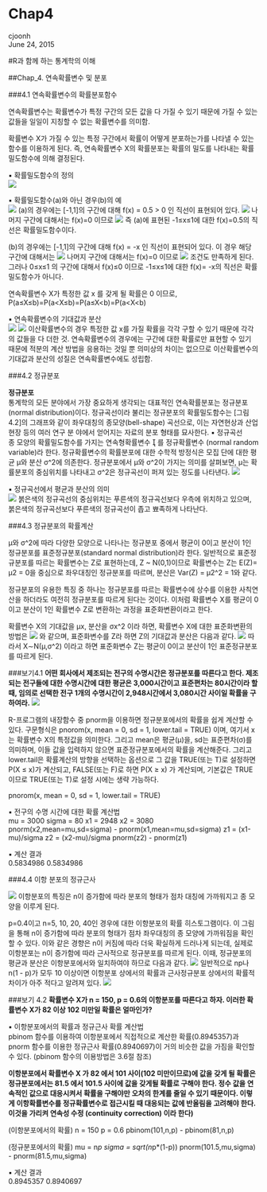 # Chap4
cjoonh  
June 24, 2015  

#R과 함께 하는 통계학의 이해


##Chap_4. 연속확률변수 및 분포

###4.1 연속확률변수의 확률분포함수

연속확률변수는 확률변수가 특정 구간의 모든 값을 다 가질 수 있기 때문에 가질 수 있는 값들을 일일이 지칭할 수 없는 확률변수를 의미함.

확률변수 X가 가질 수 있는 특정 구간에서 확률이 어떻게 분포하는가를 나타낼 수 있는 함수를 이용하게 된다. 즉, 연속확률변수 X의 확률분포는 확률의 밀도를 나타내는 확률밀도함수에 의해 결정된다.

▪ 확률밀도함수의 정의<br>
<img src="http://i.imgur.com/KFX7tUU.jpg">


▪ 확률밀도함수(a)와 아닌 경우(b)의 예<br>
<img src="https://i.imgur.com/WkKhn6t.jpg">
(a)의 경우에는 [-1,1]의 구간에 대해 f(x) = 0.5 > 0 인 직선이 표현되어 있다. 
<img src="https://i.imgur.com/Vt60HrZ.jpg">
나머지 구간에 대해서는 f(x)=0 이므로 
<img src="https://i.imgur.com/NQGTkmY.jpg">
즉 (a)에 표현된 -1≤x≤1에 대한 f(x)=0.5의 직선은 확률밀도함수이다.

(b)의 경우에는 [-1,1]의 구간에 대해 f(x) = -x 인 직선이 표현되어 있다. 
이 경우 해당 구간에 대해서는 
<img src=">https://i.imgur.com/oyScN1W.jpg">
나머지 구간에 대해서는 f(x)=0 이므로
<img src="https://i.imgur.com/UhqsU8P.jpg">
조건도 만족하게 된다.
그러나 0≤x≤1 의 구간에 대해서 f(x)≤0 이므로 -1≤x≤1에 대한 f(x)= -x의 직선은 
확률밀도함수가 아니다. 

연속확률변수 X가 특정한 값 x 를 갖게 될 확률은 0 이므로,
P(a≤X≤b)=P(a<X≤b)=P(a≤X<b)=P(a<X<b)

▪ 연속확률변수의 기대값과 분산<br>
<img src="https://i.imgur.com/wQU134P.jpg">
<img src="https://i.imgur.com/mKNJcBf.jpg">
이산확률변수의 경우 특정한 값 x를 가질 확률을 각각 구할 수 있기 때문에 각각의 값들을 다 더한 것.
연속확률변수의 경우에는 구간에 대한 확률로만 표현할 수 있기 때문에 적분의 계산 방법을 응용하는 것일 뿐 의미상의 차이는 없으므로 이산확률변수의 기대값과 분산의 성질은 연속확률변수에도 성립함.



###4.2 정규분포

**정규분포**  
통계학의 모든 분야에서 가장 중요하게 생각되는 대표적인 연속확률분포는 정규분포(normal
distribution)이다. 정규곡선이라 불리는 정규분포의 확률밀도함수는 [그림 4.2]의 그래프와
같이 좌우대칭의 종모양(bell-shape) 곡선으로, 이는 자연현상과 산업현장 등의 여러 연구 분
야에서 얻어지는 자료의 분포 형태를 묘사한다.
▪ 정규곡선<br>
종 모양의 확률밀도함수를 가지는 연속형확률변수  를 정규확률변수
(normal random variable)라 한다. 정규확률변수의 확률분포에 대한 수학적 방정식은 모집
단에 대한 평균 μ와 분산 σ^2에 의존한다. 정규분포에서 μ와 σ^2이 가지는 의미를 살펴보면, μ는 확률분포의 중심위치를 나타내고 σ^2은 정규곡선이 퍼져 있는 정도를 나타낸다.
<img src="https://i.imgur.com/ZeDQkWd.jpg">

▪ 정규곡선에서 평균과 분산의 의미<br>
<img src="https://i.imgur.com/W26OUEh.jpg">
붉은색의 정규곡선의 중심위치는 푸른색의 정규곡선보다 우측에 위치하고 있으며, 
붉은색의 정규곡선보다 푸른색의 정규곡선이 좁고 뾰족하게 나타난다.



###4.3 정규분포의 확률계산

μ와 σ^2에 따라 다양한 모양으로 나타나는 정규분포 중에서 평균이 0이고 분산이 1인 정규분포를 표준정규분포(standard normal distribution)라 한다. 일반적으로 표준정규분포를 따르는 확률변수는 Z로 표현하는데, Z ~ N(0,1)이므로 확률변수는 Z는 E(Z)= μ2 = 0을 중심으로 좌우대칭인 정규분포를 따르며, 분산은 Var(Z) = μ2^2 = 1와 같다.

정규분포의 유용한 특징 중 하나는 정규분포를 따르는 확률변수에 상수를 이용한 사칙연산을 하더라도 여전히 정규분포를 따르게 된다는 것이다. 이처럼 확률변수 X를 평균이 0이고 분산이 1인 확률변수 Z로 변환하는 과정을 표준화변환이라고 한다.

확률변수 X의 기대값을 μx, 분산을 σx^2 이라 하면, 확률변수 X에 대한 표준화변환의 방법은
<img src="https://i.imgur.com/LRV9HBN.jpg">
와 같으며, 표준화변수를 Z라 하면 Z의 기대값과 분산은 다음과 같다.
<img src="https://i.imgur.com/MSANb6C.jpg">
따라서 X∼N(μ,σ^2) 이라고 하면 표준화변수 Z는 평균이 0이고 분산이 1인 표준정규분포를 따르게 된다.

###보기4.1
**어떤 회사에서 제조되는 전구의 수명시간은 정규분포를 따른다고 한다. 제조되는 전구들에 대한 수명시간에 대한 평균은 3,000시간이고 표준편차는 80시간이라 할 때, 임의로 선택한 전구 1개의 수명시간이 2,948시간에서 3,080시간 사이일 확률을 구하여라.**
<img src="https://i.imgur.com/m5ycfTz.jpg">

R-프로그램의 내장함수 중 pnorm을 이용하면 정규분포에서의 확률을 쉽게 계산할 수 있다. 구문형식은
pnorom(x, mean = 0, sd = 1, lower.tail = TRUE)
이며, 여기서 x는 확률변수 X의 특정값을 의미한다. 그리고 mean은 평균(μ)을, sd는 표준편차(σ)를 의미하며, 이들 값을 입력하지 않으면 표준정규분포에서의 확률을 계산해준다. 그리고 lower.tail은 확률계산의 방향을 선택하는 옵션으로 그 값을 TRUE(또는 T)로 설정하면 P(X ≤ x)가 계산되고, FALSE(또는 F)로 하면 P(X ≥ x) 가 계산되며, 기본값은 TRUE이므로 TRUE(또는 T)로 설정 시에는 생략 가능하다.

pnorom(x, mean = 0, sd = 1, lower.tail = TRUE)

▪ 전구의 수명 시간에 대한 확률 계산법<br>
mu = 3000
sigma = 80
x1 = 2948
x2 = 3080
pnorm(x2,mean=mu,sd=sigma) - pnorm(x1,mean=mu,sd=sigma)
z1 = (x1-mu)/sigma
z2 = (x2-mu)/sigma
pnorm(z2) - pnorm(z1)

▪ 계산 결과<br>
0.5834986
0.5834986



###4.4 이항 분포의 정규근사

<img src="https://i.imgur.com/1ss2Zs7.jpg">
이항분포의 특징은 n이 증가함에 따라 분포의 형태가 점차 대칭에 가까워지고 종 모양을 이루게 된다.

p=0.4이고 n=5, 10, 20, 40인 경우에 대한 이항분포의 확률 히스토그램이다. 이 그림을 통해 n이 증가함에 따라 분포의 형태가 점차 좌우대칭의 종 모양에 가까워짐을 확인할 수 있다.
이와 같은 경향은 n이 커짐에 따라 더욱 확실하게 드러나게 되는데, 실제로 이항분포는 n이 증가함에 따라 근사적으로 정규분포를 따르게 된다. 이때, 정규분포의 평균과 분산은 이항분포에서와 일치하여야 하므로 다음과 같다.
<img src="https://i.imgur.com/Jmyh611.jpg">
일반적으로 np나 n(1 - p)가 모두 10 이상이면 이항분포 상에서의 확률과 근사정규분포 상에서의 확률적 차이가 아주 적다고 알려져 있다.
<img src="https://i.imgur.com/DY5Ha8i.jpg">

###보기 4.2
**확률변수 X가 n = 150, p = 0.6의 이항분포를 따른다고 하자. 이러한 확률변수 X가 82 이상 102 미만일 확률은 얼마인가?**

▪ 이항분포에서의 확률과 정규근사 확률 계산법<br>
pbinom 함수를 이용하여 이항분포에서 직접적으로 계산한 확률(0.8945357)과 pnorm 함수를 이용한 정규근사 확률(0.8940697)이 거의 비슷한 값을 가짐을 확인할 수 있다. (pbinom 함수의 이용방법은 3.6절 참조)

**이항분포에서 확률변수 X 가 82 에서 101 사이(102 미만이므로)에 값을 갖게 될 확률은 정규분포에서는 81.5 에서 101.5 사이에 값을 갖게될 확률로 구해야 한다. 정수 값을 연속적인 값으로 대응시켜서 확률을 구해야만 오차의 한계를 줄일 수 있기 때문이다. 이렇게 이항확률변수를 정규확률변수로 접근시킬 때 대응되는 값에 반올림을 고려해야 한다. 이것을 가리켜 연속성 수정 (continuity correction) 이라 한다)**

(이항분포에서의 확률)
n = 150
p = 0.6
pbinom(101,n,p) - pbinom(81,n,p)

(정규분포에서의 확률)
mu = n*p
sigma = sqrt(n*p*(1-p))
pnorm(101.5,mu,sigma) - pnorm(81.5,mu,sigma)

▪ 계산 결과<br>
0.8945357
0.8940697
